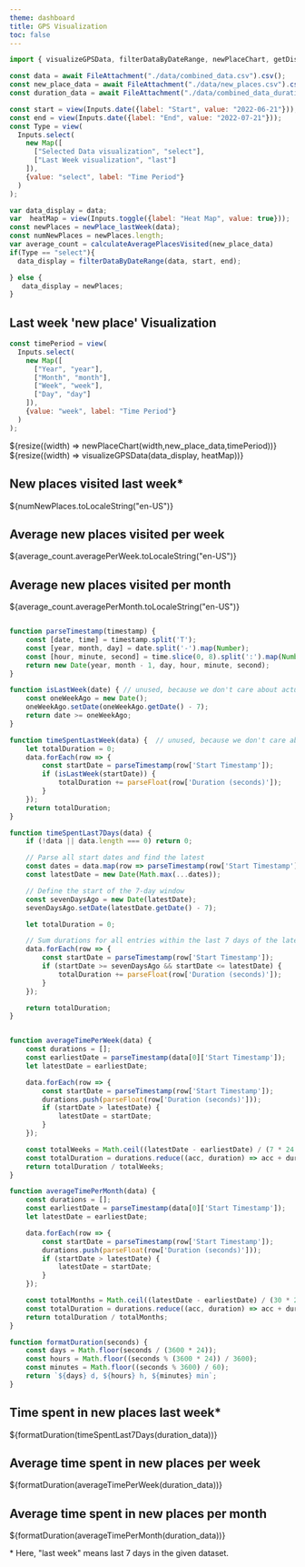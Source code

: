 ```yaml
---
theme: dashboard
title: GPS Visualization 
toc: false
---
```



<style>
  .my-cluster-icon {
    width: 40px;
    height: 40px;
    border: 2px solid #ffffff;
    border-radius: 50%;
    background: rgba(255, 255, 255, 0.6); /* Lightly transparent white background */
    color: #000; /* Text color changed to black */
    text-align: center;
    line-height: 40px; /* Same as the icon height */
    font-size: 16px; /* Adjust font size as needed */
    font-weight: bold;
    text-shadow: 0 0 3px #fff; /* White text shadow */
  }
</style>

```js
import { visualizeGPSData, filterDataByDateRange, newPlaceChart, getDistance, isNewPlace , newPlace_lastWeek, calculateAveragePlacesVisited} from "./components/charts.js";


```
```js
const data = await FileAttachment("./data/combined_data.csv").csv();
const new_place_data = await FileAttachment("./data/new_places.csv").csv();
const duration_data = await FileAttachment("./data/combined_data_durations.csv").csv();

const start = view(Inputs.date({label: "Start", value: "2022-06-21"}));
const end = view(Inputs.date({label: "End", value: "2022-07-21"}));
const Type = view(
  Inputs.select(
    new Map([
      ["Selected Data visualization", "select"],
      ["Last Week visualization", "last"]
    ]),
    {value: "select", label: "Time Period"}
  )
);

```


```js
var data_display = data;
var  heatMap = view(Inputs.toggle({label: "Heat Map", value: true}));
const newPlaces = newPlace_lastWeek(data);
const numNewPlaces = newPlaces.length;
var average_count = calculateAveragePlacesVisited(new_place_data)
if(Type == "select"){
  data_display = filterDataByDateRange(data, start, end);

} else {
   data_display = newPlaces;
}
```



<!-- <div class="grid grid-cols-1">
  <div class="card">
    ${resize((width) => visualizeGPSData(data_display, heatMap))}
  </div>

</div> -->



## Last week 'new place' Visualization



<div class="grid grid-cols-1">

</div>

```js
const timePeriod = view(
  Inputs.select(
    new Map([
      ["Year", "year"],
      ["Month", "month"],
      ["Week", "week"],
      ["Day", "day"]
    ]),
    {value: "week", label: "Time Period"}
  )
);
```

<div class="grid grid-cols-1">
  <div class="card">
    ${resize((width) => newPlaceChart(width,new_place_data,timePeriod))}
  </div>
</div>
    


<div class="grid grid-cols-4">
  <div class="card grid-colspan-2 grid-rowspan-3">
    <div class="card">
      ${resize((width) => visualizeGPSData(data_display, heatMap))}
    </div>
  </div>
  
  <div class="card grid-colspan-2">
      <h2>New places visited last week*</h2>
      <span class="big">${numNewPlaces.toLocaleString("en-US")}</span>
    </div>
    <div class="card grid-colspan-2">
      <h2>Average new places visited per week</h2>
      <span class="big">${average_count.averagePerWeek.toLocaleString("en-US")}</span>
    </div>
    <div class="card grid-colspan-2">
      <h2>Average new places visited per month</h2>
      <span class="big">${average_count.averagePerMonth.toLocaleString("en-US")}</span>
    </div>
  </div>
  </div>
</div>

```js

function parseTimestamp(timestamp) {
    const [date, time] = timestamp.split('T');
    const [year, month, day] = date.split('-').map(Number);
    const [hour, minute, second] = time.slice(0, 8).split(':').map(Number);
    return new Date(year, month - 1, day, hour, minute, second);
}

function isLastWeek(date) { // unused, because we don't care about actual last week
    const oneWeekAgo = new Date();
    oneWeekAgo.setDate(oneWeekAgo.getDate() - 7);
    return date >= oneWeekAgo;
}

function timeSpentLastWeek(data) {  // unused, because we don't care about actual last week
    let totalDuration = 0;
    data.forEach(row => {
        const startDate = parseTimestamp(row['Start Timestamp']);
        if (isLastWeek(startDate)) {
            totalDuration += parseFloat(row['Duration (seconds)']);
        }
    });
    return totalDuration;
}

function timeSpentLast7Days(data) {
    if (!data || data.length === 0) return 0;

    // Parse all start dates and find the latest
    const dates = data.map(row => parseTimestamp(row['Start Timestamp']));
    const latestDate = new Date(Math.max(...dates));

    // Define the start of the 7-day window
    const sevenDaysAgo = new Date(latestDate);
    sevenDaysAgo.setDate(latestDate.getDate() - 7);

    let totalDuration = 0;

    // Sum durations for all entries within the last 7 days of the latest date found
    data.forEach(row => {
        const startDate = parseTimestamp(row['Start Timestamp']);
        if (startDate >= sevenDaysAgo && startDate <= latestDate) {
            totalDuration += parseFloat(row['Duration (seconds)']);
        }
    });

    return totalDuration;
}


function averageTimePerWeek(data) {
    const durations = [];
    const earliestDate = parseTimestamp(data[0]['Start Timestamp']);
    let latestDate = earliestDate;

    data.forEach(row => {
        const startDate = parseTimestamp(row['Start Timestamp']);
        durations.push(parseFloat(row['Duration (seconds)']));
        if (startDate > latestDate) {
            latestDate = startDate;
        }
    });

    const totalWeeks = Math.ceil((latestDate - earliestDate) / (7 * 24 * 3600 * 1000));
    const totalDuration = durations.reduce((acc, duration) => acc + duration, 0);
    return totalDuration / totalWeeks;
}

function averageTimePerMonth(data) {
    const durations = [];
    const earliestDate = parseTimestamp(data[0]['Start Timestamp']);
    let latestDate = earliestDate;

    data.forEach(row => {
        const startDate = parseTimestamp(row['Start Timestamp']);
        durations.push(parseFloat(row['Duration (seconds)']));
        if (startDate > latestDate) {
            latestDate = startDate;
        }
    });

    const totalMonths = Math.ceil((latestDate - earliestDate) / (30 * 24 * 3600 * 1000));
    const totalDuration = durations.reduce((acc, duration) => acc + duration, 0);
    return totalDuration / totalMonths;
}

function formatDuration(seconds) {
    const days = Math.floor(seconds / (3600 * 24));
    const hours = Math.floor((seconds % (3600 * 24)) / 3600);
    const minutes = Math.floor((seconds % 3600) / 60);
    return `${days} d, ${hours} h, ${minutes} min`;
}


```

<div class="grid grid-cols-3">
  <div class="card">
    <h2>Time spent in new places last week*</h2>
    <span class="big">${formatDuration(timeSpentLast7Days(duration_data))}</span>
  </div>

  <div class="card">
    <h2>Average time spent in new places per week</h2>
    <span class="big">${formatDuration(averageTimePerWeek(duration_data))}</span>
  </div>

  <div class="card">
    <h2>Average time spent in new places per month</h2>
    <span class="big">${formatDuration(averageTimePerMonth(duration_data))}</span>
  </div>
</div>
<p>* Here, "last week" means last 7 days in the given dataset.</p>

```js


```
